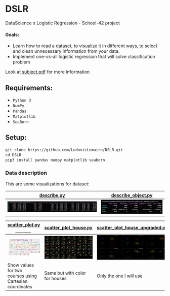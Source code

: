 # DSLR
DataScience x Logistic Regression - School-42 project

#### Goals:
* Learn how to read a dataset, to visualize it in different ways, to select and clean unnecessary information from your data.
* Implement one-vs-all logistic regression that will solve classification problem

Look at [subject.pdf](assets/fr.subject.pdf) for more information

## Requirements:
* `Python 3`
* `NumPy`
* `Pandas`
* `Matplotlib`
* `SeaBorn`

## Setup:
```
git clone https://github.com/LudovicLemaire/DSLR.git
cd DSLR
pip3 install pandas numpy matplotlib seaborn
```

### Data description
This are some visualizations for dataset:

|[describe.py](describe.py)      |[describe_object.py](describe_object.py)      |
|--------------------------------|----------------------------------------------|
|![describe](assets/describe.PNG)|![describe_object](assets/describe_object.PNG)|

|[scatter_plot.py‏‏‎ ‎‏‏‎ ‎‏‏‎ ‎‏‏‎ ‎‏‏‎ ‎‏‏‎ ‎‏‏‎ ‎‏‏‎ ‎‏‏‎ ‎‏‏‎ ‎‏‏‎ ‎‏‏‎ ‎‏‏‎ ‎‏‏‎ ‎‎‎‎‎](scatter_plot.py)   ‎‎‎‎‎     |[scatter_plot_house.py](scatter_plot_house.py)      |[scatter_plot_house_upgraded.py](scatter_plot_house_upgraded.py)      |
|--------------------------------------------------------|----------------------------------------------------|----------------------------------------------------------------------|
|![scatter_plot](assets/scatter_plot.PNG)                |![scatter_plot_house](assets/scatter_plot_house.PNG)|![scatter_plot_house_upgraded](assets/scatter_plot_house_upgraded.PNG)|
| Show values for two courses using Cartesian coordinates|Same but with color for houses                      |Only the one I will use                                               |
